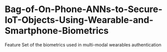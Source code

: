 # Bag-of-On-Phone-ANNs-to-Secure-IoT-Objects-Using-Wearable-and-Smartphone-Biometrics
Feature Set of the biometrics used in multi-modal wearables authentication
